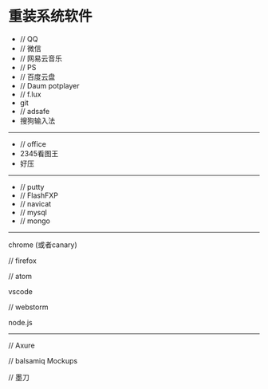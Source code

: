 # 重装系统软件

- // QQ
- // 微信
- // 网易云音乐
- // PS
- // 百度云盘
- // Daum potplayer
- // f.lux
- git
- // adsafe
- 搜狗输入法

--------------------------------------------------------------------------------

- // office
- 2345看图王
- 好压

--------------------------------------------------------------------------------

- // putty
- // FlashFXP
- // navicat
- // mysql
- // mongo

--------------------------------------------------------------------------------

chrome (或者canary)

// firefox

// atom

vscode

// webstorm

node.js

--------------------------------------------------------------------------------

// Axure

// balsamiq Mockups

// 墨刀

